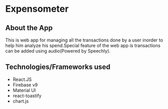 <h1>Expensometer</h1>
<section>
  <h2>About the App</h2>
  <p>This is web app for managing all the transactions done by a user inorder to help him analyze his spend.Special feature of the web app is transactions can be added using audio(Powered by Speechly).</p>
</section>

<section>
  <h2>Technologies/Frameworks used</h2>
  <ul>
    <li>React.JS</li>
    <li>Firebase v9</li>
    <li>Material UI</li>
    <li>react-toastify</li>
    <li>chart.js</li>
  </ul>
</section>
